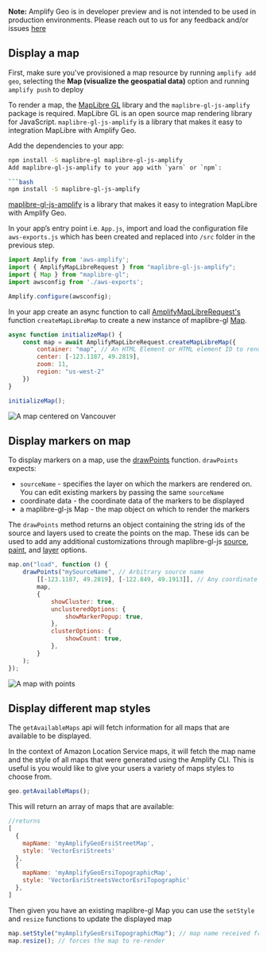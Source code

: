 <amplify-callout>

**Note:** Amplify Geo is in developer preview and is not intended to be used in production environments. Please reach out to us for any feedback and/or issues [here](https://github.com/aws-amplify/amplify-js/issues)

</amplify-callout>

## Display a map

First, make sure you've provisioned a map resource by running `amplify add geo`, selecting the **Map (visualize the geospatial data)** option and running `amplify push` to deploy

To render a map, the [MapLibre GL](https://github.com/maplibre/maplibre-gl-js) library and the `maplibre-gl-js-amplify` package is required. MapLibre GL is an open source map rendering library for JavaScript. `maplibre-gl-js-amplify` is a library that makes it easy to integration MapLibre with Amplify Geo.

Add the dependencies to your app:

```bash
npm install -S maplibre-gl maplibre-gl-js-amplify
Add maplibre-gl-js-amplify to your app with `yarn` or `npm`:

```bash
npm install -S maplibre-gl-js-amplify
```
[maplibre-gl-js-amplify](https://github.com/aws-amplify/maplibre-gl-js-amplify) is a library that makes it easy to integration MapLibre with Amplify Geo.

In your app’s entry point i.e. `App.js`, import and load the configuration file `aws-exports.js` which has been created and replaced into `/src` folder in the previous step.
```javascript
import Amplify from 'aws-amplify';
import { AmplifyMapLibreRequest } from "maplibre-gl-js-amplify";
import { Map } from "maplibre-gl";
import awsconfig from './aws-exports';

Amplify.configure(awsconfig);
```

In your app create an async function to call [AmplifyMapLibreRequest's](https://github.com/aws-amplify/maplibre-gl-js-amplify/blob/main/API.md#amplifymaplibrerequest) function `createMapLibreMap` to create a new instance of maplibre-gl [Map](https://maplibre.org/maplibre-gl-js-docs/api/map/).
```javascript
async function initializeMap() {
    const map = await AmplifyMapLibreRequest.createMapLibreMap({
        container: "map", // An HTML Element or HTML element ID to render the map in https://maplibre.org/maplibre-gl-js-docs/api/map/
        center: [-123.1187, 49.2819],
        zoom: 11,
        region: "us-west-2"
    })
}

initializeMap();
```

![A map centered on Vancouver](~/images/display-map.png)

## Display markers on map

To display markers on a map, use the [drawPoints](https://github.com/aws-amplify/maplibre-gl-js-amplify/blob/main/API.md#drawpoints) function. `drawPoints` expects:

- `sourceName` - specifies the layer on which the markers are rendered on. You can edit existing markers by passing the same `sourceName`
- coordinate data - the coordinate data of the markers to be displayed
- a maplibre-gl-js Map - the map object on which to render the markers

<amplify-callout>

The `drawPoints` method returns an object containing the string ids of the source and layers used to create the points on the map. These ids can be used to add any additional customizations through maplibre-gl-js [source](https://maplibre.org/maplibre-gl-js-docs/api/sources/), [paint](https://maplibre.org/maplibre-gl-js-docs/style-spec/layers/#paint-property), and [layer](https://maplibre.org/maplibre-gl-js-docs/style-spec/layers/) options.

</amplify-callout>

```javascript
map.on("load", function () {
    drawPoints("mySourceName", // Arbitrary source name
        [[-123.1187, 49.2819], [-122.849, 49.1913]], // Any coordinate or Feature data
        map,
        {
            showCluster: true,
            unclusteredOptions: {
                showMarkerPopup: true,
            },
            clusterOptions: {
                showCount: true,
            },
        }
    );
});

```
![A map with points](~/images/display-map-with-points.png)

## Display different map styles

The `getAvailableMaps` api will fetch information for all maps that are available to be displayed.

In the context of Amazon Location Service maps, it will fetch the map name and the style of all maps that were generated using the Amplify CLI. This is useful is you would like to give your users a variety of maps styles to choose from.

```javascript
geo.getAvailableMaps();
```

This will return an array of maps that are available:

```javascript
//returns
[
  {
    mapName: 'myAmplifyGeoErsiStreetMap',
    style: 'VectorEsriStreets'
  },
  {
    mapName: 'myAmplifyGeoErsiTopographicMap',
    style: 'VectorEsriStreetsVectorEsriTopographic'
  },
]
```

Then given you have an existing maplibre-gl Map you can use the `setStyle` and `resize` functions to update the displayed map

```javascript
map.setStyle("myAmplifyGeoErsiTopographicMap"); // map name received from getAvailableMaps()
map.resize(); // forces the map to re-render
```
